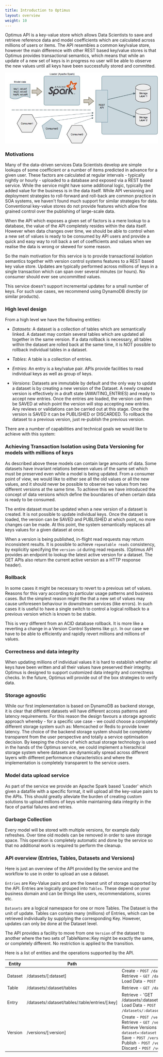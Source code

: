 ```yaml
---
title: Introduction to Optimus
layout: overview
weight: 10
---
```




Optimus API is a key-value store which allows Data Scientists to save and
retrieve reference data and model coefficients which are calculated
across millions of users or items. The API resembles a common
key/value store, however the main difference with other REST based
key/value stores is that Optimus provides transactional semantics, which
means that while an update of a new set of keys is in progress no user
will be able to observe the new values until all keys have been
successfully stored and committed.


![model store api](model-store.jpg)


### Motivations

Many of the data-driven services Data Scientists develop are
simple lookups of some coefficient or a number of items predicted in advance for
a given user. These factors are calculated at regular intervals -
typically nightly or hourly - uploaded to a database and exposed via a
REST based service. While the service might have some additional
logic, typically the added value for the business is in the data
itself. While API versioning and deployment strategies to
roll-forward and roll-back are common practice in SOA systems,
we haven't found much support for similar strategies for data.
Conventional key-value stores do not provide features which
allow fine grained control over the publishing of large-scale data.

When the API which exposes a given set of factors is a mere lookup
to a database, the value of the API completely resides within the data
itself. However when data changes over time, we should be able to
control when a new set of values is ready to be consumed by API users
and provide a quick and easy way to roll back a set of coefficients
and values when we realise the data is wrong or skewed for some
reason.

So the main motivation for this service is to provide transactional
isolation semantics together with version control systems features to
a REST based key value store. Updates are typically performed across
millions of keys in a single transaction which can span over several
minutes (or hours). No consumer should ever see uncommitted
values.

This service doesn't support incremental updates for a small number of
keys. For such use cases, we recommend using DynamoDB directly (or similar
products).

### High level design

From a high level we have the following entities:

  - *Datasets*: A dataset is a collection of tables which are
    semantically linked. A dataset may contain several tables which
    are updated all together in the same version. If a data
    rollback is necessary, all tables within the dataset are rolled back
    at the same time, it is NOT possible to rollback individual tables
    in a dataset.

  - *Tables*: A table is a collection of entries.

  - *Entries*: An entry is a key/value pair. APIs provide facilities to
    read individual keys as well as group of keys.

  - *Versions*: Datasets are immutable by default and the only way to
    update a dataset is by creating a new version of the Dataset. A newly
    created version is effectively in a draft state (AWAITING_ENTRIES) and
    ready to accept new entries. Once the entries are loaded, the version
    can then be SAVED at which point the version will stop accepting new
    entries. Any reviews or validations can be carried out at this stage.
    Once the version is SAVED it can be PUBLISHED or DISCARDED. To rollback
    the dataset to a previous version, just re-publish the previous version.

There are a number of capabilities and technical goals we would like
to achieve with this system:

### Achieving Transaction Isolation using Data Versioning for models with millions of keys

As described above these models can contain large amounts of data. Some
datasets have invariant relations between values of the same set which
must be preserved even while a model is being updated. From a
consumer point of view, we would like to either see all the old values
or all the new values, and it should never be possible to observe two
values from two different versions at the same time. To achieve this
we have introduced the concept of data versions which define the boundaries
of when certain data is ready to be consumed.

The entire dataset must be updated when a new version of a dataset is created.
It is not possible to update individual keys. Once the dataset is loaded, the
version can be SAVED and PUBLISHED at which point, no more changes can be made.
At this point, the system semantically replaces all keys values for a given
dataset at once.

When a version is being published, in-flight read requests may return inconsistent
results. It is possible to achieve `repeatable reads` consistency, by explicitly
specifying the `version-id` during read requests. (Optimus API provides an endpoint
to lookup the latest active version for a dataset. The GET APIs also return the
current active version as a HTTP response header).

### Rollback

In some cases it might be necessary to revert to a previous
set of values. Reasons for this vary according to
particular usage patterns and business cases. But
the simplest reason might the that a new set of values may cause
unforeseen behaviour in downstream services (like errors). In such
cases it is useful to have a single switch to control a logical
rollback to a previous version which is known to be stable.

This is very different from an ACID database rollback. It is more like
a reverting a change in a Version Control Systems like `git`. In
our case we have to be able to efficiently and rapidly revert millions
and millions of values.


### Correctness and data integrity

When updating millions of individual values it is hard to establish
whether all keys have been written and all their values have
preserved their integrity. Optimus is designed to support customized
data integrity and correctness checks. In the future, Optimus will provide
out of the box strategies to verify data.


### Storage agnostic

While our first implementation is based on DynamoDB as backend
storage, it is clear that different datasets will have different
access patterns and latency requirements. For this reason the design
favours a storage agnostic approach whereby - for a specific use case - we
could choose a completely different storage system such as: Memcached or
Redis to provide lower latency. The choice of the backend storage
system should be completely transparent from the user perspective and
totally a service optimisation decision. By keeping the choice of
which actual storage technology is used in the hands of the Optimus service, we
could implement a hierachical storage system where datasets are
dynamically spread across different layers with different
performance characteristics and where the implementation is completely transparent to the service
users.


### Model data upload service

As part of the service we provide an Apache Spark based 'Loader' which given a
datafile with a specific format, it will upload all the key-value pairs
to the APIs. This should greatly alleviate the burden of creating
custom solutions to upload millions of keys while maintaining data integrity
in the face of partial failures and retries.


### Garbage Collection

Every model will be stored with multiple versions, for example daily
refreshes. Over time old models can be removed in order to save storage
space. This operation is completely automatic and done by the service
so that no additional work is required to perform the cleanup.


### API overview (Entries, Tables, Datasets and Versions)

Here is just an overview of the API provided by the service
and the workflow to use in order to upload an use a dataset.

`Entries` are Key-Value pairs and are the lowest unit of storage supported
by the API. Entries are logically grouped into `Tables`. These depend on your
business domain and can be things like users, recommendations, scores
etc.

`Datasets` are a logical namespace for one or more Tables. The Dataset is the
unit of update. Tables can contain many (millions) of Entries, which can be
retrieved individually by supplying the corresponding Key. However, updates
can only be done at the Dataset level.

The API provides a facility to move from one `Version` of the dataset to another
where the two sets of TableName::Key might be exactly the same, or completely
different. No restriction is applied to the transition.

Here is a list of entities and the operations supported by the API.

| Entity   | Path | Operations |
| --------- | ----------  | ----- |
| Dataset  | /datasets/[:dataset]| Create - `POST /datasets` <br> Retrieve - `GET /datasets/:dataset` <br> Load Data - `POST /datasets/:dataset` |
| Table    | /datasets/:dataset/tables | Retrieve - `GET /datasets/:dataset/tables` |
| Entry    | /datasets/:dataset/tables/:table/entries/[:key] | Retrieve - 'GET /datasets/:dataset/tables/:table/entries' <br> Load Data - `POST /datasets/:dataset/tables/:table/entries/[:key]` |
| Version  | /versions/[:version] | Create - `POST /versions` <br> Retrieve  - `GET /versions/[:version]` <br> Retrieve Versions for a dataset - `GET /versions?dataset=:dataset`<br> Save - `POST /versions/:version/save` <br> Publish - `POST /versions/:version/publish` <br> Discard - `POST /versions/:version/discard`|
